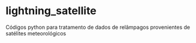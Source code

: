 # lightning_satellite
Códigos python para tratamento de dados de relâmpagos provenientes de satélites meteorológicos
